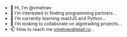 - 👋 Hi, I’m @vmetnev
- 👀 I’m interested in finding programming partners...
- 🌱 I’m currently learning reactJS and Python...
- 💞️ I’m looking to collaborate on algotrading projects...
- 📫 How to reach me vmetnev@mail.ru...

<!---
vmetnev/vmetnev is a ✨ special ✨ repository because its `README.md` (this file) appears on your GitHub profile.
You can click the Preview link to take a look at your changes.
--->
